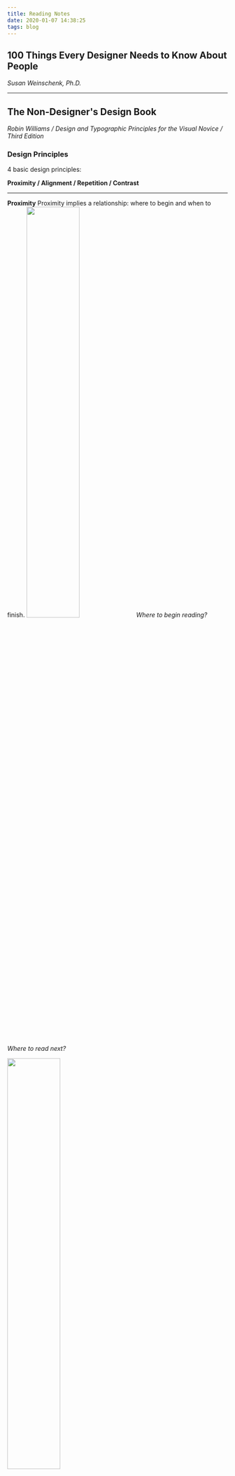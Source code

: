 ```yaml
---
title: Reading Notes
date: 2020-01-07 14:38:25
tags: blog
---
```


<span id = "100-things"></span>

## 100 Things Every Designer Needs to Know About People
*Susan Weinschenk, Ph.D.*


---

<span id = "the-non-designers-design-book"></span>

## The Non-Designer's Design Book
*Robin Williams / Design and Typographic Principles for the Visual Novice / Third Edition* 

### Design Principles
4 basic design principles: 

**Proximity / Alignment / Repetition / Contrast**

---

**Proximity**
Proximity implies a relationship: where to begin and when to finish.
<img src="01.png" width="49%"/> 
*Where to begin reading? Where to read next?*

<img src="02.png" width="49%"/> 
</br>*This one communicates more clearly*

<span style="border-bottom:2px solid yellow;">Summary:</span>
Grouping based on Logical Connection. Where to stark looking? Where to end up? Where does the eye go next?

**Alignment**
- nothing should be placed arbitrarily
- every item should have a visual connection

<img src="03.png" width="49%"/>
</br>Lift or right-aligned text has a stronger visual connection -- Strength of the layout

<span style="border-bottom:2px solid yellow;">Summary:</span>
- Check every element to make sure it has a visual connection to something else on the page.
<img src="07.png" width="49%"/>

<img src="06.png" width="49%"/>

- Find a strong line (e.g. photo) and use it for alignment

**Repetition**
Strong repetitive elements imply consistency, unifying design pieces visually:
<img src="08.png" width="49%"/>
*The eye goes between the bold texts--it ties design piece together*

**Contrast**
<img src="c1.jpg" width="30%" height="300px"/> &emsp; <img src="c2.jpg" width="30%" height="300px"/> &emsp; <img src="c3.jpg" width="30%" height="300px"/>

With contrast, the entire table is stronger and easy to know where it begins and where it ends.
* create an interest/a focus on the page;
* imply the logic flow;
* with strength.

### Using Colour
**CMYK**: Cyan (which is a blue), Magenta (which is sort of red/pink), Yellow, and a Key color, which is usually black  
**RGB**: RGB stands for Red, Green, and Blue. rgb is what you see on your computer monitor, television, iPhone, etc. 

Use CMYK for projects that are to be printed. Use RGB for anything that will be viewed on a screen.
RGB makes smaller file sizes, and switching back and forth from cmyk to rgb loses a little data each time.

---
